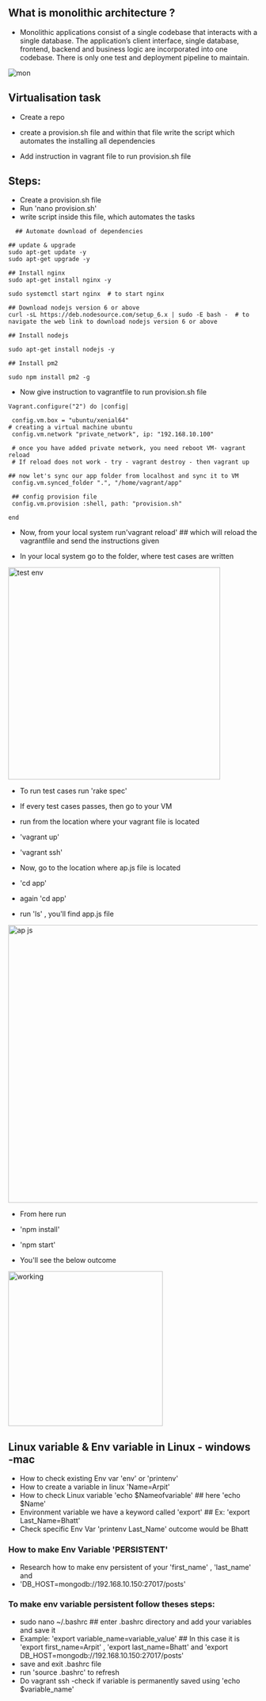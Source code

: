 ## What is monolithic architecture ?
- Monolithic applications consist of a single codebase that interacts with a single database. The application’s client interface, single database, frontend, backend and business logic are incorporated into one codebase. There is only one test and deployment pipeline to maintain.


![mon](https://user-images.githubusercontent.com/110182832/184827812-339ebf9f-60c8-4a85-a15d-5ebbec3284ea.png)



## Virtualisation task

- Create a repo
- create a provision.sh file and within that file write the script which automates the installing all dependencies

- Add instruction in vagrant file to run provision.sh file

## Steps:

- Create a provision.sh file
- Run 'nano provision.sh'
- write script inside this file, which automates the tasks
  
````  
  ## Automate download of dependencies

## update & upgrade
sudo apt-get update -y
sudo apt-get upgrade -y

## Install nginx
sudo apt-get install nginx -y

sudo systemctl start nginx  # to start nginx

## Download nodejs version 6 or above
curl -sL https://deb.nodesource.com/setup_6.x | sudo -E bash -  # to navigate the web link to download nodejs version 6 or above

## Install nodejs

sudo apt-get install nodejs -y

## Install pm2

sudo npm install pm2 -g
````


- Now give instruction to vagrantfile to run provision.sh file


````
Vagrant.configure("2") do |config|

 config.vm.box = "ubuntu/xenial64"
# creating a virtual machine ubuntu 
 config.vm.network "private_network", ip: "192.168.10.100"

 # once you have added private network, you need reboot VM- vagrant reload
 # If reload does not work - try - vagrant destroy - then vagrant up
 
## now let's sync our app folder from localhost and sync it to VM
 config.vm.synced_folder ".", "/home/vagrant/app"
 
 ## config provision file 
 config.vm.provision :shell, path: "provision.sh"

end
````


- Now, from your local system run'vagrant reload' ## which will reload the vagrantfile and send the instructions given

- In your local system go to the folder, where test cases are written 


<img width="428" alt="test env" src="https://user-images.githubusercontent.com/110182832/184685017-aa4a4a5b-3f54-4d4b-aabf-4a124b2d6b72.png">


- To run test cases run 'rake spec'
- If every test cases passes, then go to your VM
- run from the location where your vagrant file is located 
- 'vagrant up'
- 'vagrant ssh'

- Now, go to the location where ap.js file is located
- 'cd app'
- again 'cd app'
- run 'ls' , you'll find app.js file

<img width="560" alt="ap js" src="https://user-images.githubusercontent.com/110182832/184685111-ced383ff-8ed0-4861-a892-97c6006e20dd.png">


- From here run 
- 'npm install'
- 'npm start'

- You'll see the below outcome

<img width="312" alt="working" src="https://user-images.githubusercontent.com/110182832/184685165-88a040cf-f6c5-427a-b45d-902f8d2d8a01.png">


## Linux variable & Env variable in Linux - windows -mac
- How to check existing Env var 'env' or 'printenv'
- How to create a variable in linux  'Name=Arpit'
- How to check Linux variable  'echo $Nameofvariable'  ## here 'echo $Name'
- Environment variable we have a keyword called 'export'   ## Ex: 'export Last_Name=Bhatt'
- Check specific Env Var 'printenv Last_Name'  outcome would be Bhatt

### How to make Env Variable 'PERSISTENT'
- Research how to make env persistent of your 'first_name' , 'last_name' and
- 'DB_HOST=mongodb://192.168.10.150:27017/posts'

### To make env variable persistent follow theses steps:
- sudo nano ~/.bashrc  ## enter .bashrc directory and add your variables and save it
- Example:  'export variable_name=variable_value'  ## In this case it is 'export first_name=Arpit' , 'export last_name=Bhatt' and 
  'export DB_HOST=mongodb://192.168.10.150:27017/posts'
- save and exit .bashrc file
- run 'source .bashrc' to refresh
- Do vagrant ssh
-check if variable is permanently saved using 'echo $variable_name'
